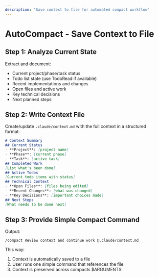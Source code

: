 ```yaml
---
description: "Save context to file for automated compact workflow"
---
```

# AutoCompact - Save Context to File
## Step 1: Analyze Current State
Extract and document:
- Current project/phase/task status
- Todo list state (use TodoRead if available)
- Recent implementations and changes
- Open files and active work
- Key technical decisions
- Next planned steps
## Step 2: Write Context File
Create/update `.claude/context.md` with the full context in a structured format:
```markdown
# Context Summary
## Current Status
- **Project**: [project name]
- **Phase**: [current phase]
- **Task**: [active task]
## Completed Work
[List what's been done]
## Active Todos
[Current todo items with status]
## Technical Context
- **Open Files**: [files being edited]
- **Recent Changes**: [what was changed]
- **Key Decisions**: [important choices made]
## Next Steps
[What needs to be done next]
```
## Step 3: Provide Simple Compact Command
Output:
```
/compact Review context and continue work @.claude/context.md
```
This way:
1. Context is automatically saved to a file
2. User runs one simple command that references the file
3. Context is preserved across compacts
$ARGUMENTS